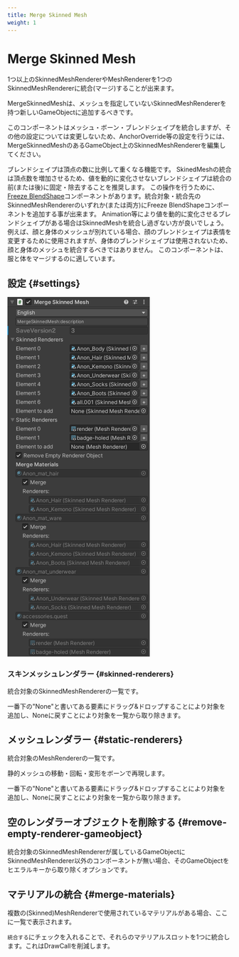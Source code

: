 ```yaml
---
title: Merge Skinned Mesh
weight: 1
---
```


# Merge Skinned Mesh

1つ以上のSkinnedMeshRendererやMeshRendererを1つのSkinnedMeshRendererに統合(マージ)することが出来ます。

MergeSkinnedMeshは、メッシュを指定していないSkinnedMeshRendererを持つ新しいGameObjectに追加するべきです。

このコンポーネントはメッシュ・ボーン・ブレンドシェイプを統合しますが、その他の設定については変更しないため、AnchorOverride等の設定を行うには、MergeSkinnedMeshのあるGameObject上のSkinnedMeshRendererを編集してください。

ブレンドシェイプは頂点の数に比例して重くなる機能です。
SkinedMeshの統合は頂点数を増加させるため、値を動的に変化させないブレンドシェイプは統合の前(または後)に固定・除去することを推奨します。
この操作を行うために、[Freeze BlendShape](../freeze-blendshape)コンポーネントがあります。統合対象・統合先のSkinnedMeshRendererのいずれか(または両方)にFreeze BlendShapeコンポーネントを追加する事が出来ます。
Animation等により値を動的に変化させるブレンドシェイプがある場合はSkinnedMeshを統合し過ぎない方が良いでしょう。
例えば、顔と身体のメッシュが別れている場合、顔のブレンドシェイプは表情を変更するために使用されますが、身体のブレンドシェイプは使用されないため、顔と身体のメッシュを統合するべきではありません。
このコンポーネントは、服と体をマージするのに適しています。

## 設定 {#settings}

![component.png](component.png)

### スキンメッシュレンダラー {#skinned-renderers}

統合対象のSkinnedMeshRendererの一覧です。

一番下の"None"と書いてある要素にドラッグ&ドロップすることにより対象を追加し、Noneに戻すことにより対象を一覧から取り除きます。

## メッシュレンダラー {#static-renderers}

統合対象のMeshRendererの一覧です。

静的メッシュの移動・回転・変形をボーンで再現します。

一番下の"None"と書いてある要素にドラッグ&ドロップすることにより対象を追加し、Noneに戻すことにより対象を一覧から取り除きます。

## 空のレンダラーオブジェクトを削除する {#remove-empty-renderer-gameobject}

統合対象のSkinnedMeshRendererが属しているGameObjectにSkinnedMeshRenderer以外のコンポーネントが無い場合、そのGameObjectをヒエラルキーから取り除くオプションです。

## マテリアルの統合 {#merge-materials}

複数の(Skinned)MeshRendererで使用されているマテリアルがある場合、ここに一覧で表示されます。

`統合する`にチェックを入れることで、それらのマテリアルスロットを1つに統合します。これはDrawCallを削減します。

